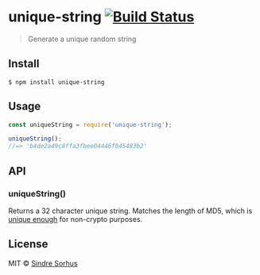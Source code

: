 # unique-string [![Build Status](https://travis-ci.org/sindresorhus/unique-string.svg?branch=master)](https://travis-ci.org/sindresorhus/unique-string)

> Generate a unique random string


## Install

```
$ npm install unique-string
```


## Usage

```js
const uniqueString = require('unique-string');

uniqueString();
//=> 'b4de2a49c8ffa3fbee04446f045483b2'
```


## API

### uniqueString()

Returns a 32 character unique string. Matches the length of MD5, which is [unique enough](https://stackoverflow.com/a/2444336/64949) for non-crypto purposes.


## License

MIT © [Sindre Sorhus](https://sindresorhus.com)
